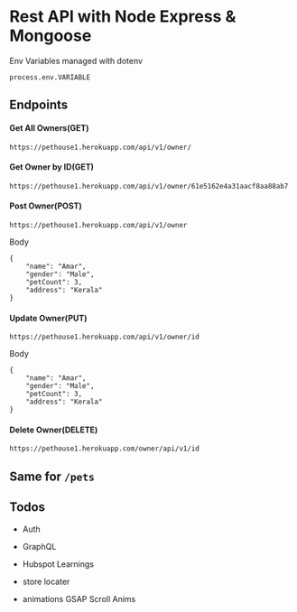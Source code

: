 # Rest API with Node Express & Mongoose 

Env Variables managed with dotenv

```
process.env.VARIABLE 
```

## Endpoints

#### Get All Owners(GET)
`https://pethouse1.herokuapp.com/api/v1/owner/` 

#### Get Owner by ID(GET)
`https://pethouse1.herokuapp.com/api/v1/owner/61e5162e4a31aacf8aa88ab7` 

#### Post Owner(POST)
`https://pethouse1.herokuapp.com/api/v1/owner`

Body
```
{
    "name": "Amar",
    "gender": "Male",
    "petCount": 3,
    "address": "Kerala"
}
``` 

#### Update Owner(PUT)
`https://pethouse1.herokuapp.com/api/v1/owner/id`

Body
```
{
    "name": "Amar",
    "gender": "Male",
    "petCount": 3,
    "address": "Kerala"
}
``` 

#### Delete Owner(DELETE)
`https://pethouse1.herokuapp.com/owner/api/v1/id`

## Same for `/pets`

## Todos

- Auth
- GraphQL

- Hubspot Learnings 
- store locater 
- animations GSAP Scroll Anims